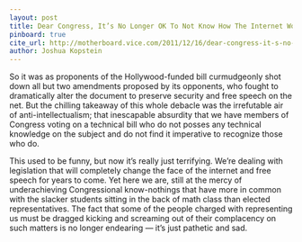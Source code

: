```yaml
---
layout: post
title: Dear Congress, It’s No Longer OK To Not Know How The Internet Works
pinboard: true
cite_url: http://motherboard.vice.com/2011/12/16/dear-congress-it-s-no-longer-ok-to-not-know-how-the-internet-works
author: Joshua Kopstein
---
```

So it was as proponents of the Hollywood-funded bill curmudgeonly shot down all but two amendments proposed by its opponents, who fought to dramatically alter the document to preserve security and free speech on the net. But the chilling takeaway of this whole debacle was the irrefutable air of anti-intellectualism; that inescapable absurdity that we have members of Congress voting on a technical bill who do not posses any technical knowledge on the subject and do not find it imperative to recognize those who do. 
  
  
This used to be funny, but now it’s really just terrifying. We’re dealing with legislation that will completely change the face of the internet and free speech for years to come. Yet here we are, still at the mercy of underachieving Congressional know-nothings that have more in common with the slacker students sitting in the back of math class than elected representatives. The fact that some of the people charged with representing us must be dragged kicking and screaming out of their complacency on such matters is no longer endearing — it’s just pathetic and sad.  

